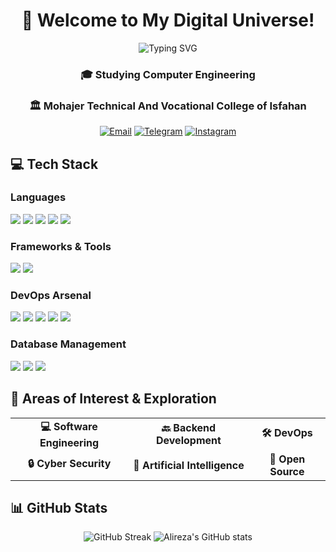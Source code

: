<div align="center">
  
# 🚀 Welcome to My Digital Universe! 

<img src="https://readme-typing-svg.herokuapp.com?font=Fira+Code&pause=1000&color=2196F3&center=true&vCenter=true&width=435&lines=Hi+there%2C+I'm+Alireza+Saffariyan!;A+Computer+Engineering+Student;Always+learning+new+things" alt="Typing SVG" />

### 🎓 Studying Computer Engineering 
### 🏛️ Mohajer Technical And Vocational College of Isfahan

[![Email](https://img.shields.io/badge/Gmail-ar.saffariyan%40gmail.com-EA4335?style=for-the-badge&logo=gmail&logoColor=white)](mailto:ar.saffariyan@gmail.com)
[![Telegram](https://img.shields.io/badge/Telegram-AlirezaSaffariyan-26A5E4?style=for-the-badge&logo=telegram&logoColor=white)](https://t.me/AlirezaSaffariyan)
[![Instagram](https://img.shields.io/badge/Instagram-ar.saffariyan-E4405F?style=for-the-badge&logo=instagram&logoColor=white)](https://instagram.com/ar.saffariyan)

</div>

## 💻 Tech Stack

### Languages
<p align="left">
<img src="https://img.shields.io/badge/Python-★★★★☆-3776AB?style=for-the-badge&logo=python&logoColor=white"/>
<img src="https://img.shields.io/badge/Bash-★★★☆☆-4EAA25?style=for-the-badge&logo=gnu-bash&logoColor=white"/>
<img src="https://img.shields.io/badge/C%23-★★☆☆☆-239120?style=for-the-badge&logo=c-sharp&logoColor=white"/>
<img src="https://img.shields.io/badge/Java-★★☆☆☆-007396?style=for-the-badge&logo=java&logoColor=white"/>
<img src="https://img.shields.io/badge/JavaScript-★☆☆☆☆-F7DF1E?style=for-the-badge&logo=javascript&logoColor=black"/>
</p>

### Frameworks & Tools
<p align="left">
<img src="https://img.shields.io/badge/FastAPI-★★★★☆-009688?style=for-the-badge&logo=fastapi&logoColor=white"/>
<img src="https://img.shields.io/badge/Django-★★☆☆☆-092E20?style=for-the-badge&logo=django&logoColor=white"/>
</p>

### DevOps Arsenal
<p align="left">
<img src="https://img.shields.io/badge/Linux-★★★★☆-FCC624?style=for-the-badge&logo=linux&logoColor=black"/>
<img src="https://img.shields.io/badge/Docker-★★★☆☆-2496ED?style=for-the-badge&logo=docker&logoColor=white"/>
<img src="https://img.shields.io/badge/Kubernetes-★★☆☆☆-326CE5?style=for-the-badge&logo=kubernetes&logoColor=white"/>
<img src="https://img.shields.io/badge/Git-★★★★☆-F05032?style=for-the-badge&logo=git&logoColor=white"/>
<img src="https://img.shields.io/badge/CI%2FCD-★☆☆☆☆-2088FF?style=for-the-badge&logo=github-actions&logoColor=white"/>
</p>

### Database Management
<p align="left">
<img src="https://img.shields.io/badge/PostgreSQL-★★★☆☆-336791?style=for-the-badge&logo=postgresql&logoColor=white"/>
<img src="https://img.shields.io/badge/MySQL-★★★☆☆-4479A1?style=for-the-badge&logo=mysql&logoColor=white"/>
<img src="https://img.shields.io/badge/MongoDB-★★☆☆☆-47A248?style=for-the-badge&logo=mongodb&logoColor=white"/>
</p>

## 🎯 Areas of Interest & Exploration

<div align="center">

<table>
  <tr>
    <td align="center"><b>💻 Software Engineering</b></td>
    <td align="center"><b>🔙 Backend Development</b></td>
    <td align="center"><b>🛠️ DevOps</b></td>
  </tr>
  <tr>
    <td align="center"><b>🔒 Cyber Security</b></td>
    <td align="center"><b>🤖 Artificial Intelligence</b></td>
    <td align="center"><b>🌟 Open Source</b></td>
  </tr>
</table>

</div>

## 📊 GitHub Stats

<div align="center">
  
![GitHub Streak](https://github-readme-streak-stats.herokuapp.com/?user=AlirezaSaffariyan&theme=catppuccin_mocha)
![Alireza's GitHub stats](https://github-readme-stats.vercel.app/api?username=AlirezaSaffariyan&theme=catppuccin_mocha&show_icons=true)

</div>
